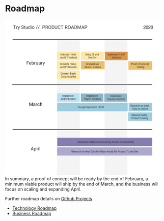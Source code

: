 # Roadmap

![Roadmap](./roadmap.png)
In summary, a proof of concept will be ready by the end of February, a minimum viable product will ship by the end of March, and the business will focus on scaling and expanding April.

Further roadmap details on [Github Projects](https://github.com/dcsil/try-studio/projects)
- [Technology Roadmap](https://github.com/dcsil/try-studio/projects/1)
- [Business Roadmap](https://github.com/dcsil/try-studio/projects/2)
